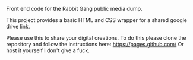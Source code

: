 Front end code for the Rabbit Gang public media dump. 

This project provides a basic HTML and CSS wrapper for a shared google drive link.

Please use this to share your digital creations. 
  To do this please clone the repository and follow the instructions here: https://pages.github.com/
  Or host it yourself I don't give a fuck.
